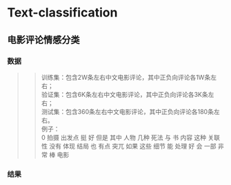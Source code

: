 # Text-classification
电影评论情感分类
---
### 数据
>>训练集：包含2W条左右中文电影评论，其中正负向评论各1W条左右；  
>>验证集：包含6K条左右中文电影评论，其中正负向评论各3K条左右；  
>>测试集：包含360条左右中文电影评论，其中正负向评论各180条左右。  
例子：  
>>0	拍摄 出发点 挺 好 但是 其中 人物 几种 死法 与 书 内容 这种 关联性 没有 体现 结局 也 有点 突兀 如果 这些 细节 能 处理 好 会 一部 非常 棒 电影
### 结果
